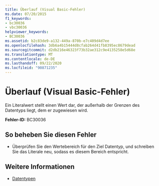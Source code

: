 ```yaml
---
title: Überlauf (Visual Basic-Fehler)
ms.date: 07/20/2015
f1_keywords:
- bc30036
- vbc30036
helpviewer_keywords:
- BC30036
ms.assetid: b2c83de9-a132-449a-870b-e7c409d4d7ee
ms.openlocfilehash: 3db6a4b15444d8cfab264d41fb8395ec8679dead
ms.sourcegitcommit: d2db216e46323f73b32ae312c9e4135258e5d68e
ms.translationtype: MT
ms.contentlocale: de-DE
ms.lasthandoff: 09/22/2020
ms.locfileid: "90871235"
---
```

# <a name="overflow-visual-basic-error"></a>Überlauf (Visual Basic-Fehler)

Ein Literalwert stellt einen Wert dar, der außerhalb der Grenzen des Datentyps liegt, dem er zugewiesen wird.  
  
 **Fehler-ID:** BC30036  
  
## <a name="to-correct-this-error"></a>So beheben Sie diesen Fehler  
  
- Überprüfen Sie den Wertebereich für den Ziel Datentyp, und schreiben Sie das Literale neu, sodass es diesem Bereich entspricht.  
  
## <a name="see-also"></a>Weitere Informationen

- [Datentypen](../data-types/index.md)
